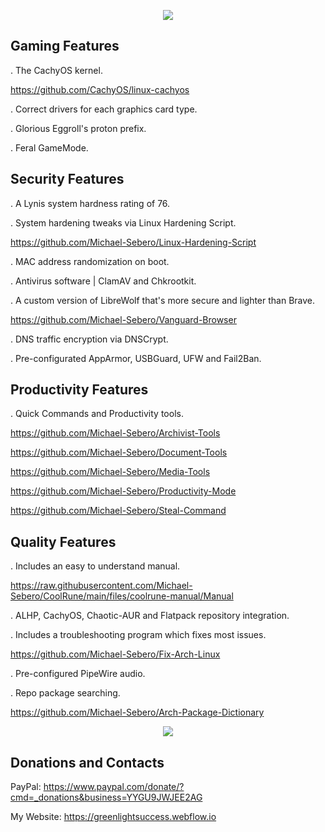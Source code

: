 <p align="center">
	<img src="https://i.postimg.cc/VLTRqVvW/logo.png" />
                                                                                                                                      	
## Gaming Features
	
. The CachyOS kernel.

https://github.com/CachyOS/linux-cachyos

. Correct drivers for each graphics card type.
	
. Glorious Eggroll's proton prefix.
	
. Feral GameMode.

## Security Features 
	
. A Lynis system hardness rating of 76.
	
. System hardening tweaks via Linux Hardening Script.
	
https://github.com/Michael-Sebero/Linux-Hardening-Script
	
. MAC address randomization on boot.
	
. Antivirus software | ClamAV and Chkrootkit.
	
. A custom version of LibreWolf that's more secure and lighter than Brave.

https://github.com/Michael-Sebero/Vanguard-Browser
	
. DNS traffic encryption via DNSCrypt.
	
. Pre-configurated AppArmor, USBGuard, UFW and Fail2Ban.
	
## Productivity Features
	
. Quick Commands and Productivity tools.
	
https://github.com/Michael-Sebero/Archivist-Tools
	
https://github.com/Michael-Sebero/Document-Tools
	
https://github.com/Michael-Sebero/Media-Tools
	
https://github.com/Michael-Sebero/Productivity-Mode
	
https://github.com/Michael-Sebero/Steal-Command
	
## Quality Features
	
. Includes an easy to understand manual.
	
https://raw.githubusercontent.com/Michael-Sebero/CoolRune/main/files/coolrune-manual/Manual
	
. ALHP, CachyOS, Chaotic-AUR and Flatpack repository integration.
	
. Includes a troubleshooting program which fixes most issues.
	
https://github.com/Michael-Sebero/Fix-Arch-Linux
	
. Pre-configured PipeWire audio.
	
. Repo package searching.
	
https://github.com/Michael-Sebero/Arch-Package-Dictionary
	
<p align="center">
	<img src="https://i.postimg.cc/C53HDLTZ/ksnip-20240224-100057.png" />

## Donations and Contacts
PayPal: https://www.paypal.com/donate/?cmd=_donations&business=YYGU9JWJEE2AG

My Website: https://greenlightsuccess.webflow.io

